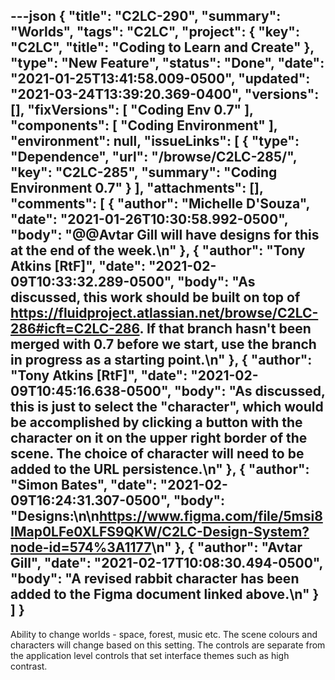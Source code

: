 ---json
{
  "title": "C2LC-290",
  "summary": "Worlds",
  "tags": "C2LC",
  "project": {
    "key": "C2LC",
    "title": "Coding to Learn and Create"
  },
  "type": "New Feature",
  "status": "Done",
  "date": "2021-01-25T13:41:58.009-0500",
  "updated": "2021-03-24T13:39:20.369-0400",
  "versions": [],
  "fixVersions": [
    "Coding Env 0.7"
  ],
  "components": [
    "Coding Environment"
  ],
  "environment": null,
  "issueLinks": [
    {
      "type": "Dependence",
      "url": "/browse/C2LC-285/",
      "key": "C2LC-285",
      "summary": "Coding Environment 0.7"
    }
  ],
  "attachments": [],
  "comments": [
    {
      "author": "Michelle D'Souza",
      "date": "2021-01-26T10:30:58.992-0500",
      "body": "@@Avtar Gill will have designs for this at the end of the week.\n"
    },
    {
      "author": "Tony Atkins [RtF]",
      "date": "2021-02-09T10:33:32.289-0500",
      "body": "As discussed, this work should be built on top of <https://fluidproject.atlassian.net/browse/C2LC-286#icft=C2LC-286>.  If that branch hasn't been merged with 0.7 before we start, use the branch in progress as a starting point.\n"
    },
    {
      "author": "Tony Atkins [RtF]",
      "date": "2021-02-09T10:45:16.638-0500",
      "body": "As discussed, this is just to select the \"character\", which would be accomplished by clicking a button with the character on it on the upper right border of the scene.  The choice of character will need to be added to the URL persistence.\n"
    },
    {
      "author": "Simon Bates",
      "date": "2021-02-09T16:24:31.307-0500",
      "body": "Designs:\n\n<https://www.figma.com/file/5msi8IMap0LFe0XLFS9QKW/C2LC-Design-System?node-id=574%3A1177>\n"
    },
    {
      "author": "Avtar Gill",
      "date": "2021-02-17T10:08:30.494-0500",
      "body": "A revised rabbit character has been added to the Figma document linked above.\n"
    }
  ]
}
---
Ability to change worlds - space, forest, music etc. The scene colours and characters will change based on this setting. The controls are separate from the application level controls that set interface themes such as high contrast.

        
